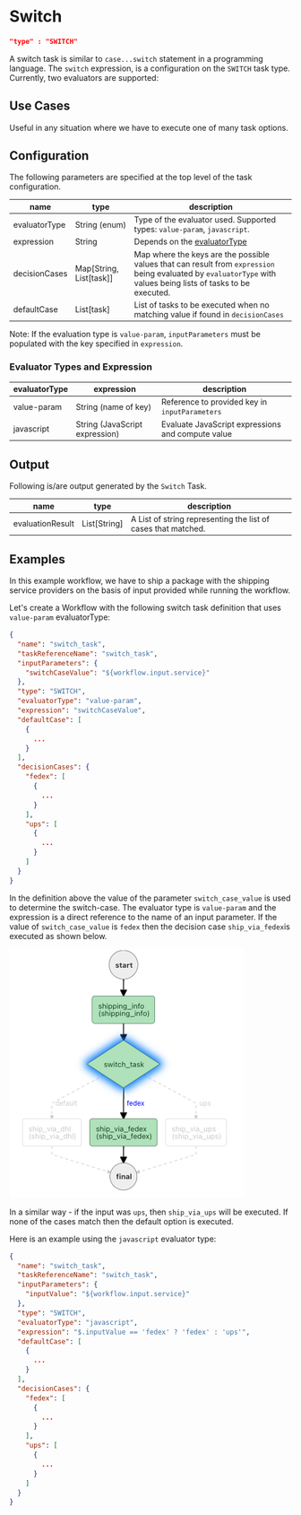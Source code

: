 # Switch
```json
"type" : "SWITCH"
```

A switch task is similar to `case...switch` statement in a programming language. The `switch` expression, is
a configuration on the `SWITCH` task type. Currently, two evaluators are supported:

## Use Cases
Useful in any situation where we have to execute one of many task options.

## Configuration

The following parameters are specified at the top level of the task configuration.

| name          | type                     | description                                                                                                                                                      |
| ------------- | ------------------------ | ---------------------------------------------------------------------------------------------------------------------------------------------------------------- |
| evaluatorType | String (enum)            | Type of the evaluator used. Supported types: `value-param`, `javascript`.                                                                                        |
| expression    | String                   | Depends on the [evaluatorType](#evaluator-types-and-expression)                                                                                                  |
| decisionCases | Map[String, List\[task]] | Map where the keys are the possible values that can result from `expression` being evaluated by `evaluatorType` with values being lists of tasks to be executed. |
| defaultCase   | List\[task]              | List of tasks to be executed when no matching value if found in `decisionCases`                                                                                  |

Note: If the evaluation type is `value-param`, `inputParameters` must be populated with the key specified in `expression`. 

### Evaluator Types and Expression
| evaluatorType | expression                     | description                                       |
| ------------- | ------------------------------ | ------------------------------------------------- |
| value-param   | String (name of key)           | Reference to provided key in `inputParameters`    |
| javascript    | String (JavaScript expression) | Evaluate JavaScript expressions and compute value |


## Output

Following is/are output generated by the `Switch` Task.

| name             | type         | description                                                   |
| ---------------- | ------------ | ------------------------------------------------------------- |
| evaluationResult | List[String] | A List of string representing the list of cases that matched. |


## Examples

In this example workflow, we have to ship a package with the shipping service providers on the basis of input provided
while running the workflow.

Let's create a Workflow with the following switch task definition that uses `value-param` evaluatorType:

```json
{
  "name": "switch_task",
  "taskReferenceName": "switch_task",
  "inputParameters": {
    "switchCaseValue": "${workflow.input.service}"
  },
  "type": "SWITCH",
  "evaluatorType": "value-param",
  "expression": "switchCaseValue",
  "defaultCase": [
    {
      ...
    }
  ],
  "decisionCases": {
    "fedex": [
      {
        ...
      }
    ],
    "ups": [
      {
        ...
      }
    ]
  }
}
```

In the definition above the value of the parameter `switch_case_value`
is used to determine the switch-case. The evaluator type is `value-param` and the expression is a direct reference to
the name of an input parameter. If the value of `switch_case_value` is `fedex` then the decision case `ship_via_fedex`is
executed as shown below.

![Conductor UI - Workflow Run](Switch_Fedex.png)

In a similar way - if the input was `ups`, then `ship_via_ups` will be executed. If none of the cases match then the
default option is executed.

Here is an example using the `javascript` evaluator type:

```json
{
  "name": "switch_task",
  "taskReferenceName": "switch_task",
  "inputParameters": {
    "inputValue": "${workflow.input.service}"
  },
  "type": "SWITCH",
  "evaluatorType": "javascript",
  "expression": "$.inputValue == 'fedex' ? 'fedex' : 'ups'",
  "defaultCase": [
    {
      ...
    }
  ],
  "decisionCases": {
    "fedex": [
      {
        ...
      }
    ],
    "ups": [
      {
        ...
      }
    ]
  }
}
```

